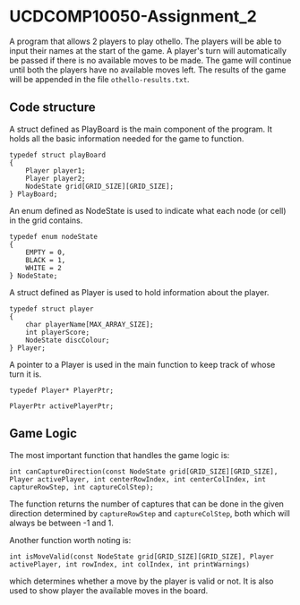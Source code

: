 # UCDCOMP10050-Assignment_2
A program that allows 2 players to play othello.
The players will be able to input their names at the start of the game.
A player's turn will automatically be passed if there is no available moves to be made.
The game will continue until both the players have no available moves left.
The results of the game will be appended in the file `othello-results.txt`.

## Code structure
A struct defined as PlayBoard is the main component of the program. It holds all the basic information needed for the game to function.
```
typedef struct playBoard
{
    Player player1;
    Player player2;
    NodeState grid[GRID_SIZE][GRID_SIZE];  
} PlayBoard;
```
An enum defined as NodeState is used to indicate what each node (or cell) in the grid contains.
```
typedef enum nodeState
{
	EMPTY = 0,
	BLACK = 1,
	WHITE = 2  
} NodeState;
```


A struct defined as Player is used to hold information about the player.
```
typedef struct player
{
    char playerName[MAX_ARRAY_SIZE];
    int playerScore;
    NodeState discColour;
} Player;
```
A pointer to a Player is used in the main function to keep track of whose turn it is.
```
typedef Player* PlayerPtr;
```
```
PlayerPtr activePlayerPtr;
```

## Game Logic
The most important function that handles the game logic is:
```
int canCaptureDirection(const NodeState grid[GRID_SIZE][GRID_SIZE], Player activePlayer, int centerRowIndex, int centerColIndex, int captureRowStep, int captureColStep);
```
The function returns the number of captures that can be done in the given direction determined by `captureRowStep` and `captureColStep`, both which will always be between -1 and 1.

Another function worth noting is:
```
int isMoveValid(const NodeState grid[GRID_SIZE][GRID_SIZE], Player activePlayer, int rowIndex, int colIndex, int printWarnings)
```
which determines whether a move by the player is valid or not. It is also used to show player the available moves in the board.
